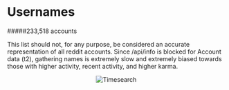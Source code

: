 Usernames
========

#####233,518 accounts

This list should not, for any purpose, be considered an accurate representation of all reddit accounts. Since /api/info is blocked for Account data (t2), gathering names is extremely slow and extremely biased towards those with higher activity, recent activity, and higher karma.

<p align="center">
  <img src="https://github.com/voussoir/reddit/blob/master/.GitImages/UN_logo_256.png?raw=true" alt="Timesearch"/>
</p>